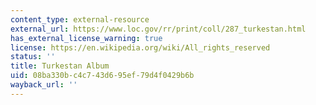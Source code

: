 ```yaml
---
content_type: external-resource
external_url: https://www.loc.gov/rr/print/coll/287_turkestan.html
has_external_license_warning: true
license: https://en.wikipedia.org/wiki/All_rights_reserved
status: ''
title: Turkestan Album
uid: 08ba330b-c4c7-43d6-95ef-79d4f0429b6b
wayback_url: ''
---
```

